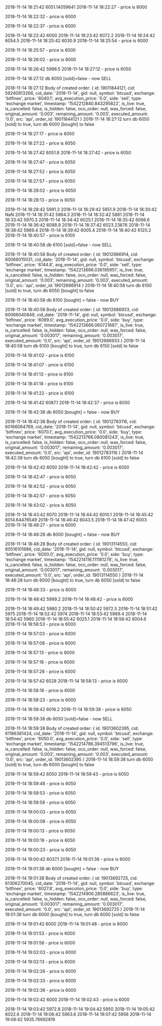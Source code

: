 2018-11-14 18:21:42  6051.14059641
2018-11-14 18:22:27  - price is 6000

2018-11-14 18:22:32  - price is 6000

2018-11-14 18:22:37  - price is 6000

2018-11-14 18:22:42  6000
2018-11-14 18:23:42  6072.2
2018-11-14 18:24:42  6054.5
2018-11-14 18:25:42  6030.9
2018-11-14 18:25:54  - price is 6000

2018-11-14 18:25:57  - price is 6000

2018-11-14 18:26:02  - price is 6000

2018-11-14 18:26:42  5996.5
2018-11-14 18:27:12  - price is 6050

2018-11-14 18:27:12 db 6050 [sold]=false - now SELL

2018-11-14 18:27:12 Body of created order:
{ id: 19011844121,
  cid: 59240813266,
  cid_date: '2018-11-14',
  gid: null,
  symbol: 'btcusd',
  exchange: 'bitfinex',
  price: '6040.1',
  avg_execution_price: '0.0',
  side: 'sell',
  type: 'exchange market',
  timestamp: '1542212840.843295822',
  is_live: true,
  is_cancelled: false,
  is_hidden: false,
  oco_order: null,
  was_forced: false,
  original_amount: '0.003',
  remaining_amount: '0.003',
  executed_amount: '0.0',
  src: 'api',
  order_id: 19011844121 }
2018-11-14 18:27:12 turn  db 6050 [sold] to true, turn db 6000 [bought] to false

2018-11-14 18:27:17  - price is 6050

2018-11-14 18:27:22  - price is 6050

2018-11-14 18:27:42  6051.8
2018-11-14 18:27:42  - price is 6050

2018-11-14 18:27:47  - price is 6050

2018-11-14 18:27:52  - price is 6050

2018-11-14 18:27:57  - price is 6050

2018-11-14 18:28:02  - price is 6050

2018-11-14 18:28:13  - price is 6050

2018-11-14 18:28:42  5991.3
2018-11-14 18:29:42  5951.9
2018-11-14 18:30:42  NaN
2018-11-14 18:31:42  5864.3
2018-11-14 18:32:42  5881
2018-11-14 18:33:42  5970.3
2018-11-14 18:34:42  6025.1
2018-11-14 18:35:42  6066.6
2018-11-14 18:36:42  6088.9
2018-11-14 18:37:42  6023.23876
2018-11-14 18:38:42  5969.4
2018-11-14 18:39:42  6005.4
2018-11-14 18:40:42  6120.2
2018-11-14 18:40:57  - price is 6100

2018-11-14 18:40:58 db 6100 [sold]=false - now SELL

2018-11-14 18:40:58 Body of created order:
{ id: 19012686914,
  cid: 60066015031,
  cid_date: '2018-11-14',
  gid: null,
  symbol: 'btcusd',
  exchange: 'bitfinex',
  price: '6144.8',
  avg_execution_price: '0.0',
  side: 'sell',
  type: 'exchange market',
  timestamp: '1542213666.036195951',
  is_live: true,
  is_cancelled: false,
  is_hidden: false,
  oco_order: null,
  was_forced: false,
  original_amount: '0.003',
  remaining_amount: '0.003',
  executed_amount: '0.0',
  src: 'api',
  order_id: 19012686914 }
2018-11-14 18:40:58 turn  db 6100 [sold] to true, turn db 6050 [bought] to false

2018-11-14 18:40:58 db 6100 [bought] = false - now BUY

2018-11-14 18:40:58 Body of created order:
{ id: 19012686933,
  cid: 60066040849,
  cid_date: '2018-11-14',
  gid: null,
  symbol: 'btcusd',
  exchange: 'bitfinex',
  price: '6099.0',
  avg_execution_price: '0.0',
  side: 'buy',
  type: 'exchange market',
  timestamp: '1542213666.060721687',
  is_live: true,
  is_cancelled: false,
  is_hidden: false,
  oco_order: null,
  was_forced: false,
  original_amount: '0.003017',
  remaining_amount: '0.003017',
  executed_amount: '0.0',
  src: 'api',
  order_id: 19012686933 }
2018-11-14 18:40:58 turn db 6100 [bought] to true, turn db 6150 [sold] to false

2018-11-14 18:41:02  - price is 6100

2018-11-14 18:41:07  - price is 6100

2018-11-14 18:41:13  - price is 6100

2018-11-14 18:41:18  - price is 6100

2018-11-14 18:41:22  - price is 6100

2018-11-14 18:41:42  6087.1
2018-11-14 18:42:37  - price is 6050

2018-11-14 18:42:38 db 6050 [bought] = false - now BUY

2018-11-14 18:42:38 Body of created order:
{ id: 19012783116,
  cid: 60166064769,
  cid_date: '2018-11-14',
  gid: null,
  symbol: 'btcusd',
  exchange: 'bitfinex',
  price: '6070.1',
  avg_execution_price: '0.0',
  side: 'buy',
  type: 'exchange market',
  timestamp: '1542213766.080081243',
  is_live: true,
  is_cancelled: false,
  is_hidden: false,
  oco_order: null,
  was_forced: false,
  original_amount: '0.003017',
  remaining_amount: '0.003017',
  executed_amount: '0.0',
  src: 'api',
  order_id: 19012783116 }
2018-11-14 18:42:38 turn db 6050 [bought] to true, turn db 6100 [sold] to false

2018-11-14 18:42:42  6050
2018-11-14 18:42:42  - price is 6050

2018-11-14 18:42:47  - price is 6050

2018-11-14 18:42:52  - price is 6050

2018-11-14 18:42:57  - price is 6050

2018-11-14 18:43:02  - price is 6050

2018-11-14 18:43:42  6070
2018-11-14 18:44:42  6010.1
2018-11-14 18:45:42  6014.64476549
2018-11-14 18:46:42  6043.5
2018-11-14 18:47:42  6003
2018-11-14 18:48:27  - price is 6000

2018-11-14 18:48:28 db 6000 [bought] = false - now BUY

2018-11-14 18:48:28 Body of created order:
{ id: 19013114550,
  cid: 60516101886,
  cid_date: '2018-11-14',
  gid: null,
  symbol: 'btcusd',
  exchange: 'bitfinex',
  price: '6000.0',
  avg_execution_price: '0.0',
  side: 'buy',
  type: 'exchange market',
  timestamp: '1542214116.111181278',
  is_live: true,
  is_cancelled: false,
  is_hidden: false,
  oco_order: null,
  was_forced: false,
  original_amount: '0.003017',
  remaining_amount: '0.003017',
  executed_amount: '0.0',
  src: 'api',
  order_id: 19013114550 }
2018-11-14 18:48:28 turn db 6000 [bought] to true, turn db 6050 [sold] to false

2018-11-14 18:48:33  - price is 6000

2018-11-14 18:48:42  5999.2
2018-11-14 18:48:42  - price is 6000

2018-11-14 18:49:42  5980.2
2018-11-14 18:50:42  5972.5
2018-11-14 18:51:42  5975
2018-11-14 18:52:42  5974
2018-11-14 18:53:42  5969.4
2018-11-14 18:54:42  5960
2018-11-14 18:55:42  6025.1
2018-11-14 18:56:42  6004.6
2018-11-14 18:56:53  - price is 6000

2018-11-14 18:57:03  - price is 6000

2018-11-14 18:57:08  - price is 6000

2018-11-14 18:57:13  - price is 6000

2018-11-14 18:57:18  - price is 6000

2018-11-14 18:57:28  - price is 6000

2018-11-14 18:57:42  6028
2018-11-14 18:58:13  - price is 6000

2018-11-14 18:58:18  - price is 6000

2018-11-14 18:58:23  - price is 6000

2018-11-14 18:58:42  6016.2
2018-11-14 18:59:38  - price is 6050

2018-11-14 18:59:38 db 6050 [sold]=false - now SELL

2018-11-14 18:59:38 Body of created order:
{ id: 19013602395,
  cid: 61186381424,
  cid_date: '2018-11-14',
  gid: null,
  symbol: 'btcusd',
  exchange: 'bitfinex',
  price: '6050.0',
  avg_execution_price: '0.0',
  side: 'sell',
  type: 'exchange market',
  timestamp: '1542214786.394513796',
  is_live: true,
  is_cancelled: false,
  is_hidden: false,
  oco_order: null,
  was_forced: false,
  original_amount: '0.003',
  remaining_amount: '0.003',
  executed_amount: '0.0',
  src: 'api',
  order_id: 19013602395 }
2018-11-14 18:59:38 turn  db 6050 [sold] to true, turn db 6000 [bought] to false

2018-11-14 18:59:42  6050
2018-11-14 18:59:43  - price is 6050

2018-11-14 18:59:48  - price is 6050

2018-11-14 18:59:53  - price is 6050

2018-11-14 18:59:58  - price is 6050

2018-11-14 19:00:03  - price is 6050

2018-11-14 19:00:08  - price is 6050

2018-11-14 19:00:13  - price is 6050

2018-11-14 19:00:18  - price is 6050

2018-11-14 19:00:23  - price is 6050

2018-11-14 19:00:42  6037.1
2018-11-14 19:01:38  - price is 6000

2018-11-14 19:01:38 db 6000 [bought] = false - now BUY

2018-11-14 19:01:38 Body of created order:
{ id: 19013692725,
  cid: 61306270045,
  cid_date: '2018-11-14',
  gid: null,
  symbol: 'btcusd',
  exchange: 'bitfinex',
  price: '6027.8',
  avg_execution_price: '0.0',
  side: 'buy',
  type: 'exchange market',
  timestamp: '1542214906.285886623',
  is_live: true,
  is_cancelled: false,
  is_hidden: false,
  oco_order: null,
  was_forced: false,
  original_amount: '0.003017',
  remaining_amount: '0.003017',
  executed_amount: '0.0',
  src: 'api',
  order_id: 19013692725 }
2018-11-14 19:01:38 turn db 6000 [bought] to true, turn db 6050 [sold] to false

2018-11-14 19:01:42  6000
2018-11-14 19:01:48  - price is 6000

2018-11-14 19:01:53  - price is 6000

2018-11-14 19:01:58  - price is 6000

2018-11-14 19:02:03  - price is 6000

2018-11-14 19:02:13  - price is 6000

2018-11-14 19:02:28  - price is 6000

2018-11-14 19:02:33  - price is 6000

2018-11-14 19:02:38  - price is 6000

2018-11-14 19:02:42  6000
2018-11-14 19:02:43  - price is 6000

2018-11-14 19:03:42  5972.8
2018-11-14 19:04:42  5950
2018-11-14 19:05:42  6022.6
2018-11-14 19:06:42  5963.6
2018-11-14 19:07:42  5956
2018-11-14 19:08:42  5935.76692819
